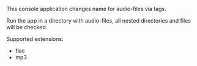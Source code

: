 This console application changes name for audio-files via tags.

Run the app in a directory with audio-files, all nested directories and files will be checked.

Supported extensions:
<ul>
<li>flac</li>
<li>mp3</li>
</ul>
